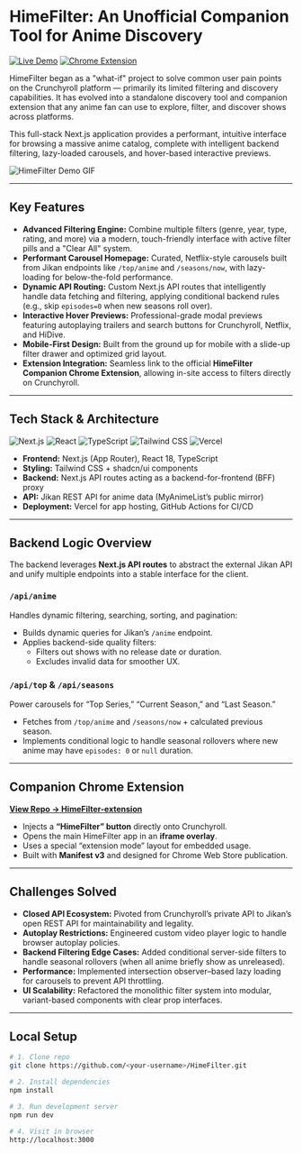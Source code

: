 # HimeFilter: An Unofficial Companion Tool for Anime Discovery

[![Live Demo](https://img.shields.io/badge/Live-Demo-orange?style=for-the-badge&logo=vercel)](https://himefilter.vercel.app/)
[![Chrome Extension](https://img.shields.io/badge/Chrome_Extension-Available-green?style=for-the-badge&logo=googlechrome)](https://github.com/1syunus/HimeFilter-extension)

HimeFilter began as a "what-if" project to solve common user pain points on the Crunchyroll platform — primarily its limited filtering and discovery capabilities. It has evolved into a standalone discovery tool and companion extension that any anime fan can use to explore, filter, and discover shows across platforms.

This full-stack Next.js application provides a performant, intuitive interface for browsing a massive anime catalog, complete with intelligent backend filtering, lazy-loaded carousels, and hover-based interactive previews.

![HimeFilter Demo GIF](./public/demo-v1.gif)

---

## Key Features

- **Advanced Filtering Engine:** Combine multiple filters (genre, year, type, rating, and more) via a modern, touch-friendly interface with active filter pills and a "Clear All" system.
- **Performant Carousel Homepage:** Curated, Netflix-style carousels built from Jikan endpoints like `/top/anime` and `/seasons/now`, with lazy-loading for below-the-fold performance.
- **Dynamic API Routing:** Custom Next.js API routes that intelligently handle data fetching and filtering, applying conditional backend rules (e.g., skip `episodes=0` when new seasons roll over).
- **Interactive Hover Previews:** Professional-grade modal previews featuring autoplaying trailers and search buttons for Crunchyroll, Netflix, and HiDive.
- **Mobile-First Design:** Built from the ground up for mobile with a slide-up filter drawer and optimized grid layout.
- **Extension Integration:** Seamless link to the official **HimeFilter Companion Chrome Extension**, allowing in-site access to filters directly on Crunchyroll.

---

## Tech Stack & Architecture

![Next.js](https://img.shields.io/badge/Next.js-000000?style=for-the-badge&logo=next.js)
![React](https://img.shields.io/badge/React-20232A?style=for-the-badge&logo=react)
![TypeScript](https://img.shields.io/badge/TypeScript-3178C6?style=for-the-badge&logo=typescript)
![Tailwind CSS](https://img.shields.io/badge/Tailwind_CSS-06B6D4?style=for-the-badge&logo=tailwindcss)
![Vercel](https://img.shields.io/badge/Vercel-000000?style=for-the-badge&logo=vercel)

- **Frontend:** Next.js (App Router), React 18, TypeScript
- **Styling:** Tailwind CSS + shadcn/ui components
- **Backend:** Next.js API routes acting as a backend-for-frontend (BFF) proxy
- **API:** Jikan REST API for anime data (MyAnimeList’s public mirror)
- **Deployment:** Vercel for app hosting, GitHub Actions for CI/CD

---

## Backend Logic Overview

The backend leverages **Next.js API routes** to abstract the external Jikan API and unify multiple endpoints into a stable interface for the client.

### `/api/anime`
Handles dynamic filtering, searching, sorting, and pagination:
- Builds dynamic queries for Jikan’s `/anime` endpoint.
- Applies backend-side quality filters:
  - Filters out shows with no release date or duration.
  - Excludes invalid data for smoother UX.

### `/api/top` & `/api/seasons`
Power carousels for “Top Series,” “Current Season,” and “Last Season.”  
- Fetches from `/top/anime` and `/seasons/now` + calculated previous season.  
- Implements conditional logic to handle seasonal rollovers where new anime may have `episodes: 0` or `null` duration.

---

## Companion Chrome Extension

[**View Repo → HimeFilter-extension**](https://github.com/1syunus/HimeFilter-extension)

- Injects a **“HimeFilter” button** directly onto Crunchyroll.
- Opens the main HimeFilter app in an **iframe overlay**.
- Uses a special “extension mode” layout for embedded usage.
- Built with **Manifest v3** and designed for Chrome Web Store publication.

---

## Challenges Solved

- **Closed API Ecosystem:** Pivoted from Crunchyroll’s private API to Jikan’s open REST API for maintainability and legality.
- **Autoplay Restrictions:** Engineered custom video player logic to handle browser autoplay policies.
- **Backend Filtering Edge Cases:** Added conditional server-side filters to handle seasonal rollovers (when all anime briefly show as unreleased).
- **Performance:** Implemented intersection observer–based lazy loading for carousels to prevent API throttling.
- **UI Scalability:** Refactored the monolithic filter system into modular, variant-based components with clear prop interfaces.

---

## Local Setup

```bash
# 1. Clone repo
git clone https://github.com/<your-username>/HimeFilter.git

# 2. Install dependencies
npm install

# 3. Run development server
npm run dev

# 4. Visit in browser
http://localhost:3000